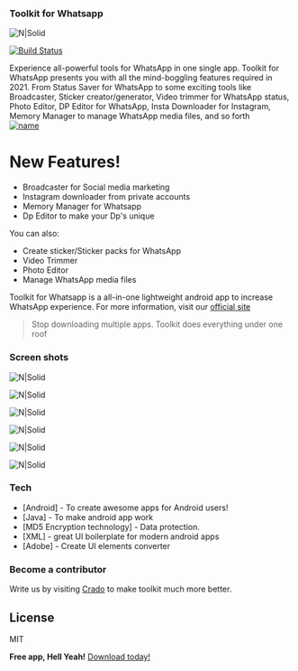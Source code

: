 ### Toolkit for Whatsapp

![N|Solid](https://static.wixstatic.com/media/20fa8a_f6f746fd0c7d467fa9bf9f183f741f37~mv2.png)

[![Build Status](https://travis-ci.org/joemccann/dillinger.svg?branch=master)](https://travis-ci.org/joemccann/dillinger)

Experience all-powerful tools for WhatsApp in one single app. Toolkit for WhatsApp presents you with all the mind-boggling features required in 2021. From Status Saver for WhatsApp to some exciting tools like Broadcaster, Sticker creator/generator, Video trimmer for WhatsApp status, Photo Editor, DP Editor for WhatsApp, Insta Downloader for Instagram, Memory Manager to manage WhatsApp media files, and so forth  
[![name](https://static.wixstatic.com/media/20fa8a_e8c1c0244931481a83cf47231b938b90~mv2.png)](https://play.google.com/store/apps/details?id=com.cradoapps.toolkit_for_whatsapp)

# New Features!

  - Broadcaster for Social media marketing
  - Instagram downloader from private accounts
  - Memory Manager for Whatsapp
  - Dp Editor to make your Dp's unique


You can also:
  - Create sticker/Sticker packs for WhatsApp
  - Video Trimmer
  - Photo Editor
  - Manage WhatsApp media files

Toolkit for Whatsapp is a all-in-one lightweight android app to increase WhatsApp experience. For more information, visit our [official site](https://www.cradoapps.com/toolkit-for-whatsapp) 

> Stop downloading multiple apps. Toolkit does everything under one roof
### Screen shots
![N|Solid](https://static.wixstatic.com/media/20fa8a_6f110ec61c3442218472ac6da50036a5~mv2.png)

![N|Solid](https://static.wixstatic.com/media/20fa8a_65ef516e94394178b7f217733ace71f5~mv2.png)

![N|Solid](https://static.wixstatic.com/media/20fa8a_f71d583255044a56a1f4563058a35308~mv2.png)

![N|Solid](https://static.wixstatic.com/media/20fa8a_74a0b1fd85f04a92b20ca83867e57fe1~mv2.png)

![N|Solid](https://static.wixstatic.com/media/20fa8a_71c0b3cb57934c02b49b6eecb414e515~mv2.png)

![N|Solid](https://static.wixstatic.com/media/20fa8a_02fab27fafa249fc8be180b7ec8422ea~mv2.png)

### Tech
 
* [Android] - To create awesome apps for Android users!
* [Java] - To make android app work
* [MD5 Encryption technology] - Data protection.
* [XML] - great UI boilerplate for modern android apps
* [Adobe] - Create UI elements converter
 
### Become a contributor

Write us by visiting [Crado](https://nodejs.org/) to make toolkit much more better.

License
----

MIT


**Free app, Hell Yeah!** [Download today!](https://play.google.com/store/apps/details?id=com.cradoapps.toolkit_for_whatsapp)

